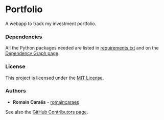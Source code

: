 # Portfolio
A webapp to track my investment portfolio.

### Dependencies

All the Python packages needed are listed in [requirements.txt](https://github.com/romaincaraes/portfolio/blob/master/requirements.txt) and on the [Dependency Graph page](https://github.com/romaincaraes/portfolio/network/dependencies).


### License

This project is licensed under the [MIT License](https://github.com/romaincaraes/portfolio/blob/master/LICENSE).


### Authors

- **Romain Caraës** - [romaincaraes](https://github.com/romaincaraes)

See also the [GitHub Contributors page](https://github.com/romaincaraes/portfolio/graphs/contributors).
